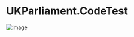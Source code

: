 # UKParliament.CodeTest

![image](https://github.com/user-attachments/assets/57364ad2-593e-4fb7-b0e5-8d00d815edc4)
